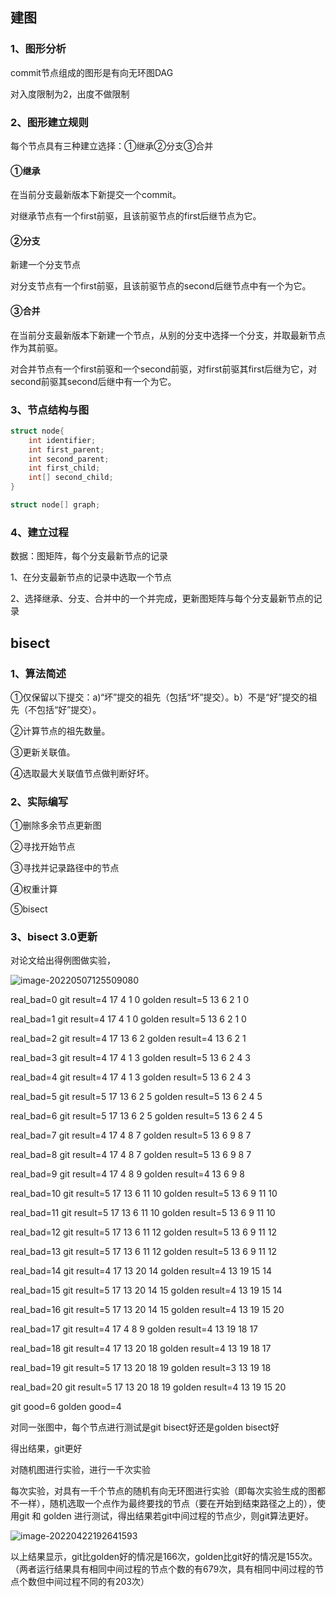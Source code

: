 ## 建图

### 1、图形分析

commit节点组成的图形是有向无环图DAG

对入度限制为2，出度不做限制

### 2、图形建立规则

每个节点具有三种建立选择：①继承②分支③合并

#### ①继承

在当前分支最新版本下新提交一个commit。

对继承节点有一个first前驱，且该前驱节点的first后继节点为它。

#### ②分支

新建一个分支节点

对分支节点有一个first前驱，且该前驱节点的second后继节点中有一个为它。

#### ③合并

在当前分支最新版本下新建一个节点，从别的分支中选择一个分支，并取最新节点作为其前驱。

对合并节点有一个first前驱和一个second前驱，对first前驱其first后继为它，对second前驱其second后继中有一个为它。

### 3、节点结构与图

```c
struct node{
    int identifier;
    int first_parent;
    int second_parent;
    int first_child;
    int[] second_child;
}

struct node[] graph;
```

### 4、建立过程

数据：图矩阵，每个分支最新节点的记录

1、在分支最新节点的记录中选取一个节点

2、选择继承、分支、合并中的一个并完成，更新图矩阵与每个分支最新节点的记录



## bisect

### 1、算法简述

①仅保留以下提交：a)“坏”提交的祖先（包括“坏”提交）。b）不是“好”提交的祖先（不包括“好”提交）。

②计算节点的祖先数量。

③更新关联值。

④选取最大关联值节点做判断好坏。

### 2、实际编写

①删除多余节点更新图

②寻找开始节点

③寻找并记录路径中的节点

④权重计算

⑤bisect

### 3、bisect 3.0更新

对论文给出得例图做实验，

![image-20220507125509080](C:\Users\10132\Desktop\自写bisect3.0\1.png)

real_bad=0
git result=4
17 4 1 0
golden result=5
13 6 2 1 0

real_bad=1
git result=4
17 4 1 0
golden result=5
13 6 2 1 0

real_bad=2
git result=4
17 13 6 2
golden result=4
13 6 2 1

real_bad=3
git result=4
17 4 1 3
golden result=5
13 6 2 4 3

real_bad=4
git result=4
17 4 1 3
golden result=5
13 6 2 4 3

real_bad=5
git result=5
17 13 6 2 5
golden result=5
13 6 2 4 5

real_bad=6
git result=5
17 13 6 2 5
golden result=5
13 6 2 4 5

real_bad=7
git result=4
17 4 8 7
golden result=5
13 6 9 8 7

real_bad=8
git result=4
17 4 8 7
golden result=5
13 6 9 8 7

real_bad=9
git result=4
17 4 8 9
golden result=4
13 6 9 8

real_bad=10
git result=5
17 13 6 11 10
golden result=5
13 6 9 11 10

real_bad=11
git result=5
17 13 6 11 10
golden result=5
13 6 9 11 10

real_bad=12
git result=5
17 13 6 11 12
golden result=5
13 6 9 11 12

real_bad=13
git result=5
17 13 6 11 12
golden result=5
13 6 9 11 12

real_bad=14
git result=4
17 13 20 14
golden result=4
13 19 15 14

real_bad=15
git result=5
17 13 20 14 15
golden result=4
13 19 15 14

real_bad=16
git result=5
17 13 20 14 15
golden result=4
13 19 15 20

real_bad=17
git result=4
17 4 8 9
golden result=4
13 19 18 17

real_bad=18
git result=4
17 13 20 18
golden result=4
13 19 18 17

real_bad=19
git result=5
17 13 20 18 19
golden result=3
13 19 18

real_bad=20
git result=5
17 13 20 18 19
golden result=4
13 19 15 20

git good=6
golden good=4

对同一张图中，每个节点进行测试是git bisect好还是golden bisect好

得出结果，git更好





对随机图进行实验，进行一千次实验

每次实验，对具有一千个节点的随机有向无环图进行实验（即每次实验生成的图都不一样），随机选取一个点作为最终要找的节点（要在开始到结束路径之上的），使用git 和 golden 进行测试，得出结果若git中间过程的节点少，则git算法更好。

![image-20220422192641593](C:\Users\10132\AppData\Roaming\Typora\typora-user-images\image-20220422192641593.png)

以上结果显示，git比golden好的情况是166次，golden比git好的情况是155次。（两者运行结果具有相同中间过程的节点个数的有679次，具有相同中间过程的节点个数但中间过程不同的有203次）

